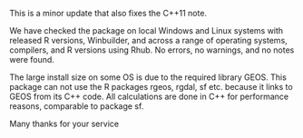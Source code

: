 This is a minor update that also fixes the C++11 note.

We have checked the package on local Windows and Linux systems with released R versions, Winbuilder, and across a range of operating systems, compilers, and R versions using Rhub. No errors, no warnings, and no notes were found. 

The large install size on some OS is due to the required library GEOS. This package can not use the R packages rgeos, rgdal, sf etc. because it links to GEOS from its C++ code. All calculations are done in C++ for performance reasons, comparable to package sf.

Many thanks for your service 
